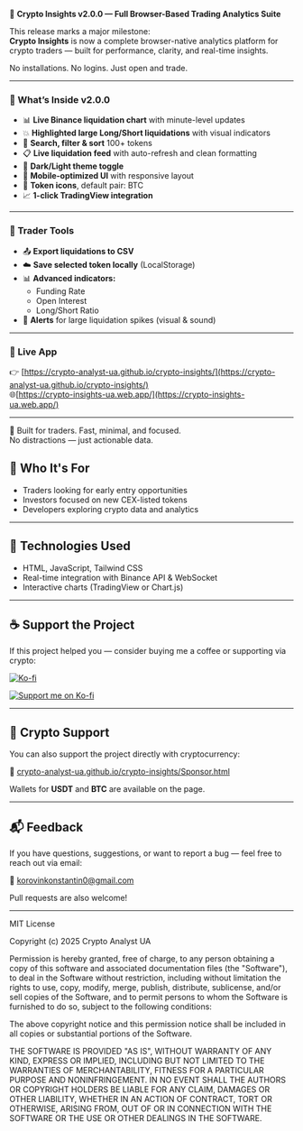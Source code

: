 🚀 **Crypto Insights v2.0.0 — Full Browser-Based Trading Analytics Suite**

This release marks a major milestone:  
**Crypto Insights** is now a complete browser-native analytics platform for crypto traders — built for performance, clarity, and real-time insights.

No installations. No logins. Just open and trade.

---

### 🧠 What’s Inside v2.0.0

- 📊 **Live Binance liquidation chart** with minute-level updates  
- 💥 **Highlighted large Long/Short liquidations** with visual indicators  
- 🔎 **Search, filter & sort** 100+ tokens  
- 📋 **Live liquidation feed** with auto-refresh and clean formatting  
- 🌙 **Dark/Light theme toggle**  
- 📱 **Mobile-optimized UI** with responsive layout  
- 🧩 **Token icons**, default pair: BTC  
- 📈 **1-click TradingView integration**

---

### 🧮 Trader Tools

- 📤 **Export liquidations to CSV**  
- ☁️ **Save selected token locally** (LocalStorage)  
- 📊 **Advanced indicators:**
  - Funding Rate  
  - Open Interest  
  - Long/Short Ratio  
- 🔔 **Alerts** for large liquidation spikes (visual & sound)

---

### 🔗 Live App  
👉 [https://crypto-analyst-ua.github.io/crypto-insights/](https://crypto-analyst-ua.github.io/crypto-insights/)  
🌐[https://crypto-insights-ua.web.app/](https://crypto-insights-ua.web.app/)

---

🧠 Built for traders. Fast, minimal, and focused.  
No distractions — just actionable data.

## 🧠 Who It's For

- Traders looking for early entry opportunities  
- Investors focused on new CEX-listed tokens  
- Developers exploring crypto data and analytics

---

## 🧩 Technologies Used

- HTML, JavaScript, Tailwind CSS  
- Real-time integration with Binance API & WebSocket  
- Interactive charts (TradingView or Chart.js)

---

## ☕ Support the Project

If this project helped you — consider buying me a coffee or supporting via crypto:

[![Ko-fi](https://img.shields.io/badge/Ko--fi-Support%20Me-ff5f5f?logo=ko-fi&logoColor=white)](https://ko-fi.com/konstantinkorovin)

<a href="https://ko-fi.com/konstantinkorovin" target="_blank">
  <img src="https://ko-fi.com/img/githubbutton_sm.svg" alt="Support me on Ko-fi">
</a>

---

## 💸 Crypto Support

You can also support the project directly with cryptocurrency:

🔗 [crypto-analyst-ua.github.io/crypto-insights/Sponsor.html](https://crypto-analyst-ua.github.io/crypto-insights/Sponsor.html)

Wallets for **USDT** and **BTC** are available on the page.

---

## 📬 Feedback

If you have questions, suggestions, or want to report a bug — feel free to reach out via email:

📧 korovinkonstantin0@gmail.com

Pull requests are also welcome!

---

MIT License

Copyright (c) 2025 Crypto Analyst UA

Permission is hereby granted, free of charge, to any person obtaining a copy of this software and associated documentation files (the "Software"), to deal in the Software without restriction, including without limitation the rights to use, copy, modify, merge, publish, distribute, sublicense, and/or sell copies of the Software, and to permit persons to whom the Software is furnished to do so, subject to the following conditions:

The above copyright notice and this permission notice shall be included in all copies or substantial portions of the Software.

THE SOFTWARE IS PROVIDED "AS IS", WITHOUT WARRANTY OF ANY KIND, EXPRESS OR IMPLIED, INCLUDING BUT NOT LIMITED TO THE WARRANTIES OF MERCHANTABILITY, FITNESS FOR A PARTICULAR PURPOSE AND NONINFRINGEMENT. IN NO EVENT SHALL THE AUTHORS OR COPYRIGHT HOLDERS BE LIABLE FOR ANY CLAIM, DAMAGES OR OTHER LIABILITY, WHETHER IN AN ACTION OF CONTRACT, TORT OR OTHERWISE, ARISING FROM, OUT OF OR IN CONNECTION WITH THE SOFTWARE OR THE USE OR OTHER DEALINGS IN THE SOFTWARE.

